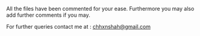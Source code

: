 
All the files have been commented for your ease. Furthermore you may also add further comments if you may.

For further queries contact me at : chhxnshah@gmail.com

